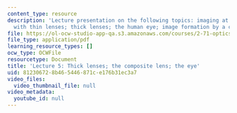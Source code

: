 ```yaml
---
content_type: resource
description: 'Lecture presentation on the following topics: imaging at finite distances
  with thin lenses; thick lenses; the human eye; image formation by a composite lens.'
file: https://ol-ocw-studio-app-qa.s3.amazonaws.com/courses/2-71-optics-spring-2009/812306728b465446871ce176b31ec3a7_MIT2_71S09_lec05.pdf
file_type: application/pdf
learning_resource_types: []
ocw_type: OCWFile
resourcetype: Document
title: 'Lecture 5: Thick lenses; the composite lens; the eye'
uid: 81230672-8b46-5446-871c-e176b31ec3a7
video_files:
  video_thumbnail_file: null
video_metadata:
  youtube_id: null
---
```

